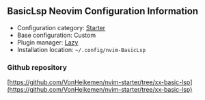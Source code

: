 ## BasicLsp Neovim Configuration Information

- Configuration category: [Starter](https://github.com/doctorfree/nvim-lazyman#starter-configurations)
- Base configuration:     Custom
- Plugin manager:         [Lazy](https://github.com/folke/lazy.nvim)
- Installation location:  `~/.config/nvim-BasicLsp`

### Github repository

[https://github.com/VonHeikemen/nvim-starter/tree/xx-basic-lsp](https://github.com/VonHeikemen/nvim-starter/tree/xx-basic-lsp)

